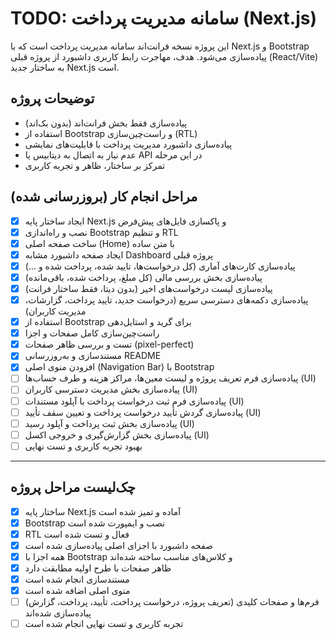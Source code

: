 # TODO: سامانه مدیریت پرداخت (Next.js)

این پروژه نسخه فرانت‌اند سامانه مدیریت پرداخت است که با Next.js و Bootstrap پیاده‌سازی می‌شود. هدف، مهاجرت رابط کاربری داشبورد از پروژه قبلی (React/Vite) به ساختار جدید Next.js است.

## توضیحات پروژه
- پیاده‌سازی فقط بخش فرانت‌اند (بدون بک‌اند)
- استفاده از Bootstrap و راست‌چین‌سازی (RTL)
- پیاده‌سازی داشبورد مدیریت پرداخت با قابلیت‌های نمایشی
- عدم نیاز به اتصال به دیتابیس یا API در این مرحله
- تمرکز بر ساختار، ظاهر و تجربه کاربری

## مراحل انجام کار (بروزرسانی شده)

- [x] ایجاد ساختار پایه Next.js و پاکسازی فایل‌های پیش‌فرض
- [x] نصب و راه‌اندازی Bootstrap و تنظیم RTL
- [x] ساخت صفحه اصلی (Home) با متن ساده
- [x] ایجاد صفحه داشبورد مشابه Dashboard پروژه قبلی
- [x] پیاده‌سازی کارت‌های آماری (کل درخواست‌ها، تایید شده، پرداخت شده و ...)
- [x] پیاده‌سازی بخش بررسی مالی (کل مبلغ، پرداخت شده، باقی‌مانده)
- [x] پیاده‌سازی لیست درخواست‌های اخیر (بدون دیتا، فقط ساختار فرانت)
- [x] پیاده‌سازی دکمه‌های دسترسی سریع (درخواست جدید، تایید پرداخت، گزارشات، مدیریت کاربران)
- [x] استفاده از Bootstrap برای گرید و استایل‌دهی
- [x] راست‌چین‌سازی کامل صفحات و اجزا
- [x] تست و بررسی ظاهر صفحات (pixel-perfect)
- [x] مستندسازی و به‌روزرسانی README
- [x] افزودن منوی اصلی (Navigation Bar) با Bootstrap
- [ ] پیاده‌سازی فرم تعریف پروژه و لیست معین‌ها، مراکز هزینه و طرف حساب‌ها (UI)
- [ ] پیاده‌سازی بخش مدیریت دسترسی کاربران (UI)
- [ ] پیاده‌سازی فرم ثبت درخواست پرداخت با آپلود مستندات (UI)
- [ ] پیاده‌سازی گردش تأیید درخواست پرداخت و تعیین سقف تأیید (UI)
- [ ] پیاده‌سازی بخش ثبت پرداخت و آپلود رسید (UI)
- [ ] پیاده‌سازی بخش گزارش‌گیری و خروجی اکسل (UI)
- [ ] بهبود تجربه کاربری و تست نهایی

---

## چک‌لیست مراحل پروژه

- [x] ساختار پایه Next.js آماده و تمیز شده است
- [x] Bootstrap نصب و ایمپورت شده است
- [x] RTL فعال و تست شده است
- [x] صفحه داشبورد با اجزای اصلی پیاده‌سازی شده است
- [x] همه اجزا با Bootstrap و کلاس‌های مناسب ساخته شده‌اند
- [x] ظاهر صفحات با طرح اولیه مطابقت دارد
- [x] مستندسازی انجام شده است
- [x] منوی اصلی اضافه شده است
- [ ] فرم‌ها و صفحات کلیدی (تعریف پروژه، درخواست پرداخت، تأیید، پرداخت، گزارش) پیاده‌سازی شده‌اند
- [ ] تجربه کاربری و تست نهایی انجام شده است 